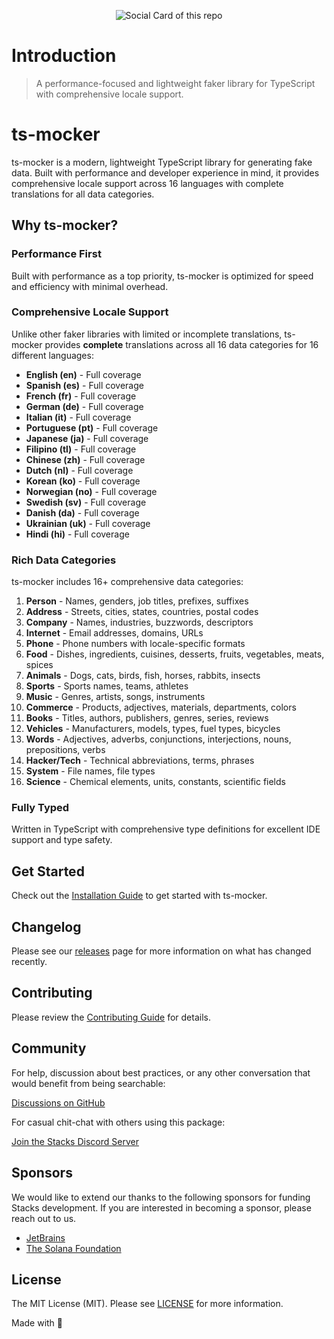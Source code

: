 <p align="center"><img src="https://github.com/stacksjs/ts-mocker/blob/main/.github/art/cover.jpg?raw=true" alt="Social Card of this repo"></p>

# Introduction

> A performance-focused and lightweight faker library for TypeScript with comprehensive locale support.

# ts-mocker

ts-mocker is a modern, lightweight TypeScript library for generating fake data. Built with performance and developer experience in mind, it provides comprehensive locale support across 16 languages with complete translations for all data categories.

## Why ts-mocker?

### Performance First

Built with performance as a top priority, ts-mocker is optimized for speed and efficiency with minimal overhead.

### Comprehensive Locale Support

Unlike other faker libraries with limited or incomplete translations, ts-mocker provides **complete** translations across all 16 data categories for 16 different languages:

- **English (en)** - Full coverage
- **Spanish (es)** - Full coverage
- **French (fr)** - Full coverage
- **German (de)** - Full coverage
- **Italian (it)** - Full coverage
- **Portuguese (pt)** - Full coverage
- **Japanese (ja)** - Full coverage
- **Filipino (tl)** - Full coverage
- **Chinese (zh)** - Full coverage
- **Dutch (nl)** - Full coverage
- **Korean (ko)** - Full coverage
- **Norwegian (no)** - Full coverage
- **Swedish (sv)** - Full coverage
- **Danish (da)** - Full coverage
- **Ukrainian (uk)** - Full coverage
- **Hindi (hi)** - Full coverage

### Rich Data Categories

ts-mocker includes 16+ comprehensive data categories:

1. **Person** - Names, genders, job titles, prefixes, suffixes
2. **Address** - Streets, cities, states, countries, postal codes
3. **Company** - Names, industries, buzzwords, descriptors
4. **Internet** - Email addresses, domains, URLs
5. **Phone** - Phone numbers with locale-specific formats
6. **Food** - Dishes, ingredients, cuisines, desserts, fruits, vegetables, meats, spices
7. **Animals** - Dogs, cats, birds, fish, horses, rabbits, insects
8. **Sports** - Sports names, teams, athletes
9. **Music** - Genres, artists, songs, instruments
10. **Commerce** - Products, adjectives, materials, departments, colors
11. **Books** - Titles, authors, publishers, genres, series, reviews
12. **Vehicles** - Manufacturers, models, types, fuel types, bicycles
13. **Words** - Adjectives, adverbs, conjunctions, interjections, nouns, prepositions, verbs
14. **Hacker/Tech** - Technical abbreviations, terms, phrases
15. **System** - File names, file types
16. **Science** - Chemical elements, units, constants, scientific fields

### Fully Typed

Written in TypeScript with comprehensive type definitions for excellent IDE support and type safety.

## Get Started

Check out the [Installation Guide](/install) to get started with ts-mocker.

## Changelog

Please see our [releases](https://github.com/stacksjs/ts-mocker/releases) page for more information on what has changed recently.

## Contributing

Please review the [Contributing Guide](https://github.com/stacksjs/contributing) for details.

## Community

For help, discussion about best practices, or any other conversation that would benefit from being searchable:

[Discussions on GitHub](https://github.com/stacksjs/ts-mocker/discussions)

For casual chit-chat with others using this package:

[Join the Stacks Discord Server](https://discord.gg/stacksjs)

## Sponsors

We would like to extend our thanks to the following sponsors for funding Stacks development. If you are interested in becoming a sponsor, please reach out to us.

- [JetBrains](https://www.jetbrains.com/)
- [The Solana Foundation](https://solana.com/)

## License

The MIT License (MIT). Please see [LICENSE](https://github.com/stacksjs/ts-mocker/tree/main/LICENSE.md) for more information.

Made with 💙
